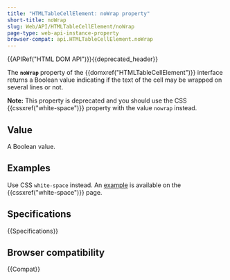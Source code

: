 ```yaml
---
title: "HTMLTableCellElement: noWrap property"
short-title: noWrap
slug: Web/API/HTMLTableCellElement/noWrap
page-type: web-api-instance-property
browser-compat: api.HTMLTableCellElement.noWrap
---
```


{{APIRef("HTML DOM API")}}{{deprecated_header}}

The **`noWrap`** property of the {{domxref("HTMLTableCellElement")}} interface returns a Boolean value indicating if the text of the cell may be wrapped on several lines or not.

**Note:** This property is deprecated and you should use the CSS {{cssxref("white-space")}} property with the value `nowrap` instead.

## Value

A Boolean value.

## Examples

Use CSS `white-space` instead. An [example](/en-US/docs/Web/CSS/white-space#controlling_line_wrapping_in_tables) is available on the {{cssxref("white-space")}} page.

## Specifications

{{Specifications}}

## Browser compatibility

{{Compat}}
